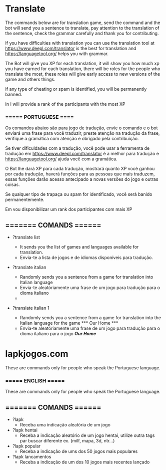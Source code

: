 # Translate

The commands below are for translation game, send the command and the bot will send you a sentence to translate, pay attention to the translation of the sentence, check the grammar carefully and thank you for contributing.

If you have difficulties with translation you can use the translation tool at https://www.deepl.com/translator is the best for translation and https://languagetool.org/ helps you with grammar.

The Bot will give you XP for each translation, it will show you how much xp you have earned for each translation, there will be roles for the people who translate the most, these roles  will give early access to new versions of the game and others things.

If any type of cheating or spam is identified, you will be permanently banned.

In I will provide a rank of the participants with the most XP

### ===== PORTUGUESE ====

Os comandos abaixo são para jogo de tradução, envie o comando e o bot enviará uma frase para você traduzir, preste atenção na tradução da frase, verifique a gramática com atenção e obrigado pela contribuição.

Se tiver dificuldades com a tradução, você pode usar a ferramenta de tradução em https://www.deepl.com/translator é a melhor para tradução e https://languagetool.org/ ajuda você com a gramática.

O Bot lhe dará XP para cada tradução, mostrará quanto XP você ganhou por cada tradução, haverá funções para as pessoas que mais traduzem, essas funções darão acesso antecipado a novas versões do jogo e outras coisas.

Se qualquer tipo de trapaça ou spam for identificado, você será banido permanentemente.

Em vou disponibilizar um rank dos participantes com mais XP


## ======= COMANDS ======

- ?translate list
  - It sends you the list of games and languages available for translation.
  - Envia-te a lista de jogos e de idiomas disponíveis para tradução.

- ?translate italian
  - Randomly sends you a sentence from a game for translation into Italian language
  - Envia-te aleatóriamente uma frase de um jogo para tradução para o dioma italiano
  - 
- ?translate italian 1
  - Randomly sends you a sentence from a game for translation into the Italian language for the game *** Our Home ***
  - Envia-te aleatóriamente uma frase de um jogo para tradução para o dioma italiano para o jogo ***Our Home***


# lapkjogos.com


These are commands only for people who speak the Portuguese language.

### ===== ENGLISH =====

These are commands only for people who speak the Portuguese language.

## ======= COMANDS ======

- ?lapk
    - Receba uma indicação aleatória de um jogo
- ?lapk hentai
    - Receba a indicação aleatório de um jogo hentai, utilize outra tags par buscar diferente ex. (milf, mapa, 3d, ntr...)
- ?lapk popular
    - Receba a indicação de ums dos 50 jogos mais populares
- ?lapk lancamentos
    - Receba a indicação de um dos 10 jogos mais recentes lançado
